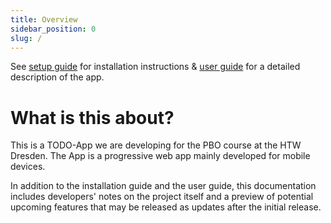 ```yaml
---
title: Overview
sidebar_position: 0
slug: /
---
```


See [setup guide](install) for installation instructions & [user guide](category/user-guide) for a detailed description
of the app.

# What is this about?

This is a TODO-App we are developing for the PBO course at the HTW Dresden.
The App is a progressive web app mainly developed for mobile devices.

In addition to the installation guide and the user guide, this documentation includes developers' notes on the project
itself and a preview of potential upcoming features that may be released as updates after the initial release.